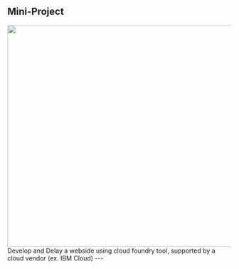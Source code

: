 ## Mini-Project
<img src="https://img-a.udemycdn.com/course/750x422/924806_1d70_2.jpg" width="1500" height="500" alt=""> 
 Develop and Delay a webside using cloud foundry tool, supported by a cloud vendor (ex. IBM Cloud)
---
